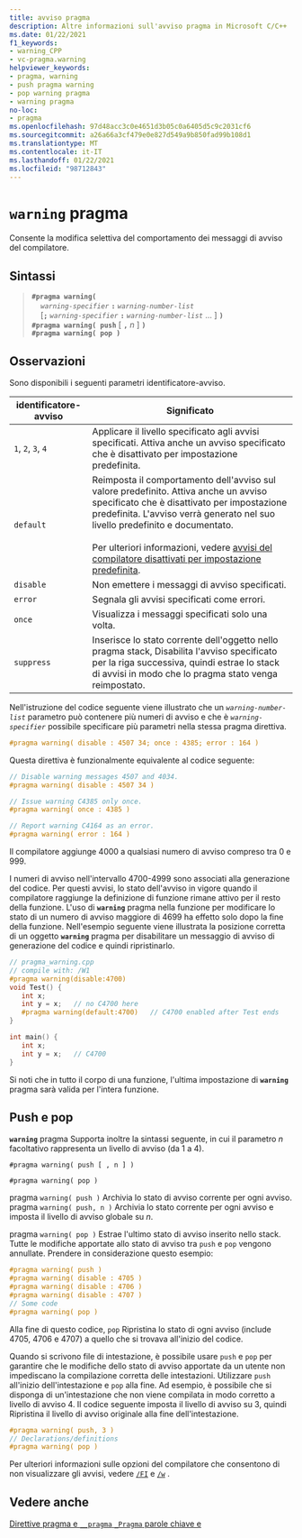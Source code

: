 ```yaml
---
title: avviso pragma
description: Altre informazioni sull'avviso pragma in Microsoft C/C++
ms.date: 01/22/2021
f1_keywords:
- warning_CPP
- vc-pragma.warning
helpviewer_keywords:
- pragma, warning
- push pragma warning
- pop warning pragma
- warning pragma
no-loc:
- pragma
ms.openlocfilehash: 97d48acc3c0e4651d3b05c0a6405d5c9c2031cf6
ms.sourcegitcommit: a26a66a3cf479e0e827d549a9b850fad99b108d1
ms.translationtype: MT
ms.contentlocale: it-IT
ms.lasthandoff: 01/22/2021
ms.locfileid: "98712843"
---
```

# <a name="warning-no-locpragma"></a>`warning` pragma

Consente la modifica selettiva del comportamento dei messaggi di avviso del compilatore.

## <a name="syntax"></a>Sintassi

> **`#pragma warning(`**\
> &nbsp;&nbsp;&nbsp;&nbsp;*`warning-specifier`* **`:`** *`warning-number-list`*\
> &nbsp;&nbsp;&nbsp;&nbsp;[**`;`** *`warning-specifier`* **`:`** *`warning-number-list`* ... ] **`)`**\
> **`#pragma warning( push`** [ **`,`** *n* ] **`)`**\
> **`#pragma warning( pop )`**

## <a name="remarks"></a>Osservazioni

Sono disponibili i seguenti parametri identificatore-avviso.

| identificatore-avviso | Significato |
|--|--|
| `1`, `2`, `3`, `4` | Applicare il livello specificato agli avvisi specificati. Attiva anche un avviso specificato che è disattivato per impostazione predefinita. |
| `default` | Reimposta il comportamento dell'avviso sul valore predefinito. Attiva anche un avviso specificato che è disattivato per impostazione predefinita. L'avviso verrà generato nel suo livello predefinito e documentato.<br /><br /> Per ulteriori informazioni, vedere [avvisi del compilatore disattivati per impostazione predefinita](../preprocessor/compiler-warnings-that-are-off-by-default.md). |
| `disable` | Non emettere i messaggi di avviso specificati. |
| `error` | Segnala gli avvisi specificati come errori. |
| `once` | Visualizza i messaggi specificati solo una volta. |
| `suppress` | Inserisce lo stato corrente dell'oggetto nello pragma stack, Disabilita l'avviso specificato per la riga successiva, quindi estrae lo stack di avvisi in modo che lo pragma stato venga reimpostato. |

Nell'istruzione del codice seguente viene illustrato che un *`warning-number-list`* parametro può contenere più numeri di avviso e che è *`warning-specifier`* possibile specificare più parametri nella stessa pragma direttiva.

```cpp
#pragma warning( disable : 4507 34; once : 4385; error : 164 )
```

Questa direttiva è funzionalmente equivalente al codice seguente:

```cpp
// Disable warning messages 4507 and 4034.
#pragma warning( disable : 4507 34 )

// Issue warning C4385 only once.
#pragma warning( once : 4385 )

// Report warning C4164 as an error.
#pragma warning( error : 164 )
```

Il compilatore aggiunge 4000 a qualsiasi numero di avviso compreso tra 0 e 999.

I numeri di avviso nell'intervallo 4700-4999 sono associati alla generazione del codice. Per questi avvisi, lo stato dell'avviso in vigore quando il compilatore raggiunge la definizione di funzione rimane attivo per il resto della funzione. L'uso di **`warning`** pragma nella funzione per modificare lo stato di un numero di avviso maggiore di 4699 ha effetto solo dopo la fine della funzione. Nell'esempio seguente viene illustrata la posizione corretta di un oggetto **`warning`** pragma per disabilitare un messaggio di avviso di generazione del codice e quindi ripristinarlo.

```cpp
// pragma_warning.cpp
// compile with: /W1
#pragma warning(disable:4700)
void Test() {
   int x;
   int y = x;   // no C4700 here
   #pragma warning(default:4700)   // C4700 enabled after Test ends
}

int main() {
   int x;
   int y = x;   // C4700
}
```

Si noti che in tutto il corpo di una funzione, l'ultima impostazione di **`warning`** pragma sarà valida per l'intera funzione.

## <a name="push-and-pop"></a>Push e pop

**`warning`** pragma Supporta inoltre la sintassi seguente, in cui il parametro *n* facoltativo rappresenta un livello di avviso (da 1 a 4).

`#pragma warning( push [ , n ] )`

`#pragma warning( pop )`

pragma `warning( push )` Archivia lo stato di avviso corrente per ogni avviso. pragma `warning( push, n )` Archivia lo stato corrente per ogni avviso e imposta il livello di avviso globale su *n*.

pragma `warning( pop )` Estrae l'ultimo stato di avviso inserito nello stack. Tutte le modifiche apportate allo stato di avviso tra `push` e `pop` vengono annullate. Prendere in considerazione questo esempio:

```cpp
#pragma warning( push )
#pragma warning( disable : 4705 )
#pragma warning( disable : 4706 )
#pragma warning( disable : 4707 )
// Some code
#pragma warning( pop )
```

Alla fine di questo codice, `pop` Ripristina lo stato di ogni avviso (include 4705, 4706 e 4707) a quello che si trovava all'inizio del codice.

Quando si scrivono file di intestazione, è possibile usare `push` e `pop` per garantire che le modifiche dello stato di avviso apportate da un utente non impediscano la compilazione corretta delle intestazioni. Utilizzare `push` all'inizio dell'intestazione e `pop` alla fine. Ad esempio, è possibile che si disponga di un'intestazione che non viene compilata in modo corretto a livello di avviso 4. Il codice seguente imposta il livello di avviso su 3, quindi Ripristina il livello di avviso originale alla fine dell'intestazione.

```cpp
#pragma warning( push, 3 )
// Declarations/definitions
#pragma warning( pop )
```

Per ulteriori informazioni sulle opzioni del compilatore che consentono di non visualizzare gli avvisi, vedere [`/FI`](../build/reference/fi-name-forced-include-file.md) e [`/w`](../build/reference/compiler-option-warning-level.md) .

## <a name="see-also"></a>Vedere anche

[Direttive pragma e `__pragma` `_Pragma` parole chiave e](./pragma-directives-and-the-pragma-keyword.md)
